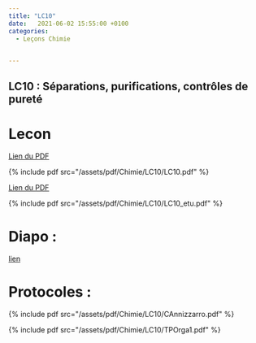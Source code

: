 ```yaml
---
title: "LC10"
date:   2021-06-02 15:55:00 +0100
categories:
  - Leçons Chimie

  
---
```


## LC10 : Séparations, purifications, contrôles de pureté

# Lecon

[Lien du PDF](/assets/pdf/Chimie/LC10/LC10.pdf)

{% include pdf src="/assets/pdf/Chimie/LC10/LC10.pdf" %}

[Lien du PDF](/assets/pdf/Chimie/LC10/LC10_etu.pdf)

{% include pdf src="/assets/pdf/Chimie/LC10/LC10_etu.pdf" %}


# Diapo : 

<a href="/assets/pdf/Chimie/LC10/LC10.pptx" download>lien</a>

# Protocoles :

{% include pdf src="/assets/pdf/Chimie/LC10/CAnnizzarro.pdf" %}

{% include pdf src="/assets/pdf/Chimie/LC10/TPOrga1.pdf" %}

